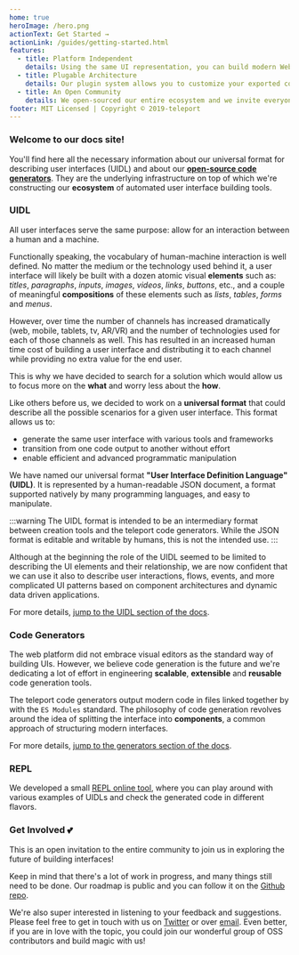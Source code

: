 ```yaml
---
home: true
heroImage: /hero.png
actionText: Get Started →
actionLink: /guides/getting-started.html
features:
  - title: Platform Independent
    details: Using the same UI representation, you can build modern Web & Mobile applications.
  - title: Plugable Architecture
    details: Our plugin system allows you to customize your exported code to the last detail.
  - title: An Open Community
    details: We open-sourced our entire ecosystem and we invite everyone to contribute to it!
footer: MIT Licensed | Copyright © 2019-teleport
---
```


### Welcome to our docs site!

You'll find here all the necessary information about our universal format for describing user interfaces (UIDL) and about our [**open-source code generators**](https://github.com/teleporthq/teleport-code-generators). They are the underlying infrastructure on top of which we're constructing our **ecosystem** of automated user interface building tools.

### UIDL

All user interfaces serve the same purpose: allow for an interaction between a human and a machine.

Functionally speaking, the vocabulary of human-machine interaction is well defined. No matter the medium or the technology used behind it, a user interface will likely be built with a dozen atomic visual **elements** such as: _titles_, _paragraphs_, _inputs_, _images_, _videos_, _links_, _buttons_, etc., and a couple of meaningful **compositions** of these elements such as _lists_, _tables_, _forms_ and _menus_.

However, over time the number of channels has increased dramatically (web, mobile, tablets, tv, AR/VR) and the number of technologies used for each of those channels as well. This has resulted in an increased human time cost of building a user interface and distributing it to each channel while providing no extra value for the end user.

This is why we have decided to search for a solution which would allow us to focus more on the **what** and worry less about the **how**.

Like others before us, we decided to work on a **universal format** that could describe all the possible scenarios for a given user interface. This format allows us to:

- generate the same user interface with various tools and frameworks
- transition from one code output to another without effort
- enable efficient and advanced programmatic manipulation

We have named our universal format **"User Interface Definition Language" (UIDL)**. It is represented by a human-readable JSON document, a format supported natively by many programming languages, and easy to manipulate.

:::warning
The UIDL format is intended to be an intermediary format between creation tools and the teleport code generators. While the JSON format is editable and writable by humans, this is not the intended use.
:::

Although at the beginning the role of the UIDL seemed to be limited to describing the UI elements and their relationship, we are now confident that we can use it also to describe user interactions, flows, events, and more complicated UI patterns based on component architectures and dynamic data driven applications.

For more details, [jump to the UIDL section of the docs](/uidl/strucure.html).

### Code Generators

The web platform did not embrace visual editors as the standard way of building UIs. However, we believe code generation is the future and we're dedicating a lot of effort in engineering **scalable**, **extensible** and **reusable** code generation tools.

The teleport code generators output modern code in files linked together by with the `ES Modules` standard. The philosophy of code generation revolves around the idea of splitting the interface into **components**, a common approach of structuring modern interfaces.

For more details, [jump to the generators section of the docs](/component-generators/).

### REPL

We developed a small [REPL online tool](https://repl.teleporthq.io/), where you can play around with various examples of UIDLs and check the generated code in different flavors.

### Get Involved 💕

This is an open invitation to the entire community to join us in exploring the future of building interfaces!

Keep in mind that there's a lot of work in progress, and many things still need to be done. Our roadmap is public and you can follow it on the [Github repo](https://github.com/teleporthq/teleport-code-generators/issues).

We're also super interested in listening to your feedback and suggestions. Please feel free to get in touch with us on [Twitter](https://twitter.com/teleporthqio) or over [email](mailto:hello@teleporthq.io). Even better, if you are in love with the topic, you could join our wonderful group of OSS contributors and build magic with us!
